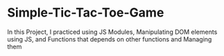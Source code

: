 # Simple-Tic-Tac-Toe-Game
In this Project, I practiced using JS Modules, Manipulating DOM elements using JS, and Functions that depends on other functions and Managing them
